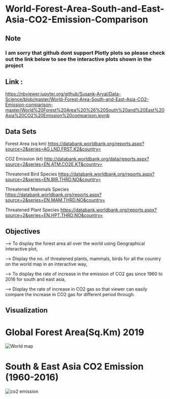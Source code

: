 # World-Forest-Area-South-and-East-Asia-CO2-Emission-Comparison
## Note
### I am sorry that github dont support Plotly plots so please check out the link below to see the interactive plots shown in the project
## Link :
https://nbviewer.jupyter.org/github/Susank-Aryal/Data-Science/blob/master/World-Forest-Area-South-and-East-Asia-CO2-Emission-comparison-master/World%20Forest%20Area%20%26%20South%20and%20East%20Asia%20CO2%20Emission%20comparison.ipynb


## Data Sets 

Forest Area (sq km)
https://databank.worldbank.org/reports.aspx?source=2&series=AG.LND.FRST.K2&country=

CO2 Emission (kt)
http://databank.worldbank.org/data/reports.aspx?source=2&series=EN.ATM.CO2E.KT&country=

Threatened Bird Species
https://databank.worldbank.org/reports.aspx?source=2&series=EN.BIR.THRD.NO&country=

Threatened Mammals Species
https://databank.worldbank.org/reports.aspx?source=2&series=EN.MAM.THRD.NO&country=

Threatened Plant Species
https://databank.worldbank.org/reports.aspx?source=2&series=EN.HPT.THRD.NO&country=

## Objectives
--> To display the forest area all over the world using Geographical interactive plot,

--> Display the no. of threatened plants, mammals, birds for all the country on the world map in an interactive way,

--> To display the rate of increase in the emission of CO2 gas since 1960 to 2016 for south and east asia,

--> Display the rate of increase in CO2 gas so that viewer can easily compare the increase in CO2 gas for different period through.


## Visualization
# Global Forest Area(Sq.Km) 2019
![World map](https://user-images.githubusercontent.com/66167662/94345438-7c1dc000-0045-11eb-8245-06ec282c16fb.PNG)


# South & East Asia CO2 Emission (1960-2016)
![co2 emission](https://user-images.githubusercontent.com/66167662/94345460-b5eec680-0045-11eb-8611-28c6c43e16b0.PNG)
